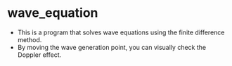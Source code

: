 # wave_equation
* This is a program that solves wave equations using the finite difference method.
* By moving the wave generation point, you can visually check the Doppler effect.
